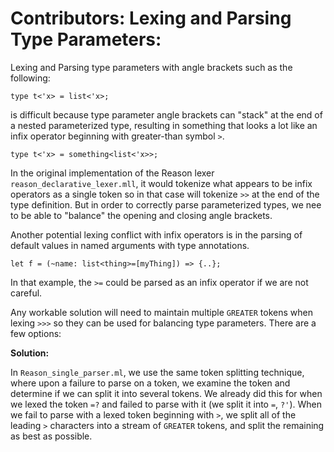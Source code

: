 Contributors: Lexing and Parsing Type Parameters:
===================================================

Lexing and Parsing type parameters with angle brackets such as the following:

```reason
type t<'x> = list<'x>;
```

is difficult because type parameter angle brackets can "stack" at the end of a
nested parameterized type, resulting in something that looks a lot like an
infix operator beginning with greater-than symbol `>`.

```reason
type t<'x> = something<list<'x>>;
```

In the original implementation of the Reason lexer
`reason_declarative_lexer.mll`, it would tokenize what appears to be infix
operators as a single token so in that case will tokenize `>>` at the end of
the type definition. But in order to correctly parse parameterized types, we
nee to be able to "balance" the opening and closing angle brackets.

Another potential lexing conflict with infix operators is in the parsing of
default values in named arguments with type annotations.

```reason
let f = (~name: list<thing>=[myThing]) => {..};
```

In that example, the `>=` could be parsed as an infix operator if we are not
careful.

Any workable solution will need to maintain multiple `GREATER` tokens when
lexing `>>>` so they can be used for balancing type parameters. There are a few
options:

**Solution:**

In `Reason_single_parser.ml`, we use the same token splitting technique, where
upon a failure to parse on a token, we examine the token and determine if we
can split it into several tokens. We already did this for when we lexed the
token `=?` and failed to parse with it (we split it into `=`, `?'`).  When we
fail to parse with a lexed token beginning with `>`, we split all of the
leading `>` characters into a stream of `GREATER` tokens, and split the
remaining as best as possible.

